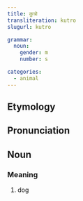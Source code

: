 ```yaml
---
title: कुत्रो
transliteration: kutro
slugurl: kutro

grammar:
  noun:
    gender: m
    number: s

categories: 
  - animal
---
```


## Etymology

## Pronunciation

## Noun
### Meaning
1. dog